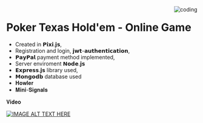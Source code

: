 
<img align="right" alt="coding" src="https://media3.giphy.com/media/EahYBxGgJHLZ6/200w.gif?cid=6c09b952y26fk37rk4c5er8mewuzxw991fui6luu40ygeb82&ep=v1_gifs_search&rid=200w.gif&ct=g">

# Poker Texas Hold'em - Online Game
* Created in 𝗣𝗶𝘅𝗶.𝗷𝘀,
* Registration and login, 𝗷𝘄𝘁-𝗮𝘂𝘁𝗵𝗲𝗻𝘁𝗶𝗰𝗮𝘁𝗶𝗼𝗻,
* 𝗣𝗮𝘆𝗣𝗮𝗹  payment method implemented,
* Server enviroment 𝗡𝗼𝗱𝗲.𝗷𝘀
* 𝗘𝘅𝗽𝗿𝗲𝘀𝘀.𝗷𝘀 library used,
* 𝗠𝗼𝗻𝗴𝗼𝗱𝗯 database used
* 𝐇𝐨𝐰𝐥𝐞𝐫
* 𝐌𝐢𝐧𝐢-𝐒𝐢𝐠𝐧𝐚𝐥𝐬


𝐕𝐢𝐝𝐞𝐨



 [![IMAGE ALT TEXT HERE](https://img.youtube.com/vi/AZp3OtBgEjw/0.jpg)](https://www.youtube.com/watch?v=AZp3OtBgEjw)
